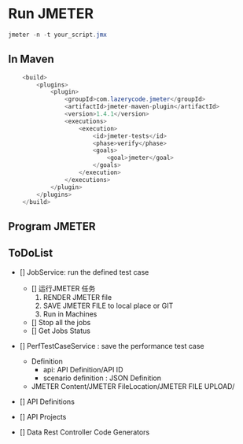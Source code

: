 # Run JMETER

```java
jmeter -n -t your_script.jmx
```

## In Maven

```java
    <build>
        <plugins>
            <plugin>
                <groupId>com.lazerycode.jmeter</groupId>
                <artifactId>jmeter-maven-plugin</artifactId>
                <version>1.4.1</version>
                <executions>
                    <execution>
                        <id>jmeter-tests</id>
                        <phase>verify</phase>
                        <goals>
                            <goal>jmeter</goal>
                        </goals>
                    </execution>
                </executions>
            </plugin>
        </plugins>
    </build>
```

## Program JMETER

## ToDoList

- [] JobService: run the defined test case
  * [] 运行JMETER 任务
    1. RENDER JMETER file
    2. SAVE JMETER FILE to local place or GIT
    3. Run in Machines
  * [] Stop all the jobs
  * [] Get Jobs Status

- [] PerfTestCaseService : save the performance test case

  * Definition
    * api: API Definition/API ID
    * scenario definition : JSON Definition
  * JMETER Content/JMETER FileLocation/JMETER FILE UPLOAD/

- [] API Definitions
- [] API Projects
- [] Data Rest Controller Code Generators
